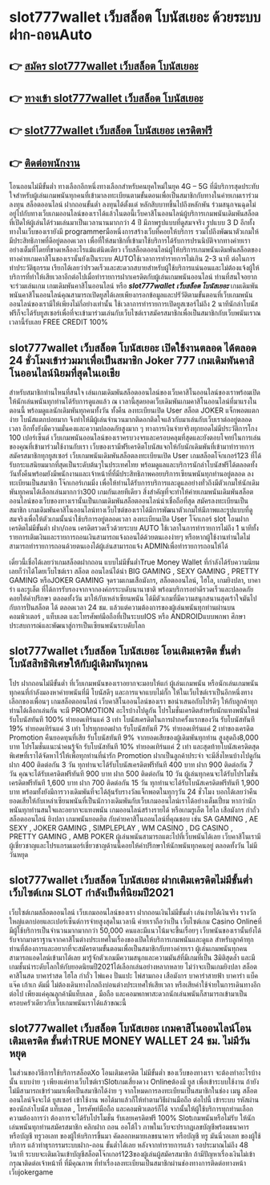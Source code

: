 # slot777wallet เว็บสล็อต โบนัสเยอะ  ด้วยระบบฝาก-ถอนAuto

## 👉 [สมัคร slot777wallet เว็บสล็อต โบนัสเยอะ](https://slot777wallet.com/)
## 👉 [ทางเข้า slot777wallet เว็บสล็อต โบนัสเยอะ](https://slot777wallet.com/)
## 👉 [slot777wallet เว็บสล็อต โบนัสเยอะ เครดิตฟรี](https://slot777wallet.com/)
## 👉 [ติดต่อพนักงาน](https://slot777wallet.com/)


โอนถอนไม่มีขั้นต่ำ  ทางเลือกอีกหนึ่งทางเลือกสำหรับคนยุคใหม่ในยุค 4G – 5G ที่มีบริการสุดประทับใจสำหรับผู้เล่นเกมพนันทุกคนที่เข้ามาลงทะเบียนตามขั้นตอนเพื่อเป็นสมาชิกกับทางในค่ายเกมเราร่วมลงทุน สล็อตออนไลน์ ฝากถอนขั้นต่ำ ลงทุนได้ตั้งแต่ หลักสิบบาทขึ้นไปถึงหลักพัน ร่วมสนุกจนฉุดไม่อยู่ไปกับทางเว็บเกมออนไลน์ของเราได้แล้วในตอนี้เว็บคาสิโนออนไลน์ผู้บริการเกมพนันเดิมพันสล็อตที่เปิดให้ผู้เล่นได้ร่วมเล่นมาเป็นเวลานานมากกว่า 4 ปี มีภาพรูปแบบที่ดูสมจจริง รูปแบบ 3 D
อีกทั้งทางในเว็บของเรายังมี programmerมือหนึ่งการสร้างเว็บที่คอยให้บริการ  รวมไปถึงพัฒนาตัวเกมให้มีประสิทธิภาพที่ดีอยู่ตลอดเวลา เพื่อที่ให้สมาชิกที่เข้ามาใช้บริการได้รับการปรนนิบัติจากทางค่ายเราอย่างเต็มที่โดยที่ขาดเหลืออะไรแม้แต่นิดเดียว เว็บสล็อตออนไลน์ผู้ให้บริการเกมพนันเดิมพันสล็อตของทางค่ายเกมคาสิโนของเรานั้นยังเป็นระบบ AUTOใช้เวลาการทำรายการไม่เกิน 2-3 นาที ต่อในการทำประวัติธุกรรม เรียกได้เลยว่าIรวดเร็วและสะดวกสบายสำหรับผู้ใช้บริการแน่นอนและไม่ต้องแจ้งผู้ให้บริการที่ทำให้เสียเวลาอีกต่อไปเมื่อทำรายการฝากเครดิตกับผู้เล่นเกมพนันออนไลน์
ท่านที่สนใจอยากจะร่วมเล่นเกม เกมเดิมพันคาสิโนออนไลน์ หรือ ***slot777wallet เว็บสล็อต โบนัสเยอะ*** เกมเดิมพันพนันคาสิโนออนไลน์คุณสามารถเปิดยูสได้เลยเพียงกรอกข้อมูลและปรัวัติตามขั้นตอนที่เว็บเกมพนันออนไลน์ของเรามีให้เพียงไม่กี่อย่างเท่านั้น ใช้เวลาการทำรายการเปิดยูสเซอร์ไม่ถึง 2 นาทีนักล่าโบนัสฟรีก็จะได้รับยูสเซอร์เพื่อที่จะเข้ามาร่วมเล่นกับเว็บไซต์เราสมัครสมาชิกเพื่อเป็นสมาชิกกับเว็บพนันเราณ เวลานี้รับเลย FREE CREDIT 100%

## slot777wallet เว็บสล็อต โบนัสเยอะ เปิดใช้งานตลอด ได้ตลอด 24 ชั่วโมงเข้าร่วมมาเพื่อเป็นสมาชิก Joker 777 เกมเดิมพันคาสิโนออนไลน์นิยมที่สุดในเอเชีย

สำหรับสมาชิกท่านไหนที่สนใจ เล่นเกมเดิมพันสล็อตออนไลน์ของเว็บคาสิโนออนไลน์ของเราพร้อมเปิดให้นักเล่นพนันทุกท่านได้รับการดูแลแล้ว ณ เวลานี้สุดยอดเว็บเดิมพันเกมคาสิโนออนไลน์ที่มาแรงในตอนนี้ พร้อมดูแลนักเดิมพันทุกคนทั้งวัน ทั้งคืน ลงทะเบียนเปิด User สล็อต JOKER แจ็กพอตแตกง่าย โบนัสแตกบ่อยมาก จึงทำให้มีผู้เล่นจำนวนมากติดอกติดใจแล้วกับมาเล่นกับเว็บเราต่ออยู่ตลอดเวลา อีกทั้งยังมีความมั่นคงและความปลอดภัยสูงมาก ๆ ทางการเงินจ่ายจริงทุกยอดไม่มีประวัติการโกง 100 เปอร์เซ็นต์ เว็บเกมพนันออนไลน์ของเราครบวงจรและครอบคลุมที่สุดและยังตอบโจทย์ในการเล่นของคุณที่เข้ามาร่วมใช้งานกับเรา
เว็บของเรามีฟรีเครดิตโบนัสแจกให้กับนักเดิมพันที่เข้ามาทำรายการสมัครสมาชิกทุกยูสเซอร์ เว็บเกมพนันเดิมพันสล็อตลงทะเบียนเปิด User เกมสล็อตโจ๊กเกอร์123 ที่ได้รับกระแสนิยมมากที่สุดเป็นระดับต้นๆในประเทศไทย พร้อมดูแลและบริการนักล่าโบนัสฟรีได้ตลอดทั้งวันทั้งคืนพร้อมยังมีพนักงานและเจ้าหน้าที่ที่มีประสิทธิภาพคอยบริการเซียนพนันทุกท่านอยู่ตลอด ลงทะเบียนเป็นสมาชิก โจ๊กเกอร์เกมมิ่ง เพื่อให้ท่านได้รับการบริการและดูแลอย่างทั่วถึงมีตัวเกมให้นักเดิมพันทุกคนได้เลือกเล่นมากกว่า300 เกมกันเลยทีเดียว
สิ่งสำคัญที่จะทำให้ค่ายเกมพนันเดิมพันสล็อตออนไลน์ของเว็บของทางเรานั้นเป็นเกมเดิมพันสล็อตออนไลน์น่าเชื่อถือที่สุด สมัครลงทะเบียนเป็นสมาชิก  เกมเดิมพันคาสิโนออนไลน์ทางเว็บไซต์ของเราได้มีการพัฒนาตัวเกมให้มีภาพและรูปแบบที่ดูสมจริงเพื่อให้ตัวเกมนั้นน่าใช้บริการอยู่ตลอดเวลา ลงทะเบียนเปิด User โจ๊กเกอร์ slot โอนฝากเครดิตไม่มีขั้นต่ำ ฝาก/ถอน เครดิตรวดเร็วด้วยระบบ AUTO ใช้เวลาในการทำรายการไม่ถึง 1 นาทีทั้งรายการเติมเงินและรายการถอนเงินสามารถแจ้งถอนได้ด้วยตนเองง่ายๆ หรือหากผู้ใช้งานท่านใดไม่สามารถทำรายการถอนด้วยตนเองได้ผู้เล่นสามารถแจ้ง ADMINเพื่อทำรายการถอนให้ได้

เดี๋ยวนี้เชื่อได้เลยว่าเกมสล็อตฝากถอน แบบไม่มีขั้นต่ำTrue Money Wallet ที่กำลังได้รับความนิยมเลยก็ว่าได้โดยเว็บไซต์เรา สล็อต ออนไลน์ได้นำ BIG GAMING , SEXY GAMING , PRETTY GAMING หรือJOKER GAMING จุดรวมเกมเสือมังกร, สล็อตออนไลน์, ไฮโล, เกมยิงปลา, บาคาร่า และรูเล็ต ที่ได้การรับรองจากจากองค์กรระบดับนานาชาติ พร้อมบริการอย่าดีรวดเร็วและปลอดภัยคอยให้คำปรึกษา ตลอดทั้งวัน มาให้กับเหล่าเซียนพนัน ได้มีตัวเกมที่มีความสนุกสนานสุดเร้าใจมันไปกับการปั่นสล็อต ได้ ตลอดเวลา 24 ชม. แล้วแต่ความต้องการของผู้เล่นพนันทุกท่านผ่านบนคอมพิวเตอร์ , แท็บเลต และโทรศัพท์มือถือที่เป็นระบบIOS หรือ ANDROIDแบบพกพา ศึกษาประสบการณ์และพัฒนาสู่การเป็นเซียนพนันระบดับโลก

## slot777wallet เว็บสล็อต โบนัสเยอะ โอนเติมเครดิต ขั้นต่ำ โบนัสสิทธิพิเศษให้กับผู้เดิมพันทุกคน

โปร ฝากถอนไม่มีขั้นต่ำ ที่เว็บเกมพนันของเราอยากจะมอบให้แก่  ผู้เล่นเกมพนัน หรือนักเล่นเกมพนันทุกคนที่กำลังมองหาค่ายพนันที่มี โบนัสดีๆ และการแจกแบบไม่กั๊ก ให้ในเว็บไซต์เราเป็นอีกหนึ่งทางเลือกของเพื่อนๆ เกมสล็อตออนไลน์ เว็บคาสิโนออนไลน์ของเรา ขอนำเสนอกับโปรดีๆ ให้กับลูกค้าทุกท่านได้เลือกเล่นกัน จะมี PROMOTION อะไรบ้างไปดูกัน
โปรโมชั่นเครดิตสำหรับนักแทงพนันใหม่ รับโบนัสทันที 100% ทำยอดเทิร์นแค่ 3 เท่า
โบนัสเครดิตในการฝากครั้งแรกของวัน รับโบนัสทันที 19% ทำยอดเทิร์นแค่ 3 เท่า
โปรทุกยอดฝาก รับโบนัสทันที 7% ทำยอดเทิร์นแค่ 2 เท่าของเครดิต
 Promotion คืนยอดทุนที่เสีย รับโบนัสทันที 9% จากยอดเสียของผู้เดิมพันทุกท่าน สูงสุดถึง8,000 บาท
โปรโมชั่นแนะนำคนรู้จัก รับโบนัสทันที 10% ทำยอดเทิร์นแค่ 2 เท่า
และสุดท้ายโบนัสเครดิตสุดพิเศษที่เราได้จัดหาไว้ให้เพื่อทุกท่านที่น่ารัก  Promotion ฝากเป็นลูกค้าประจำ จะมีสิ่งไหนบ้างไปดูกัน
ฝาก 400 ติดต่อกัน 3 วัน ทุกท่านจะได้รับโบนัสเครดิตฟรีทันที 400 บาท
ฝาก 900 ติดต่อกัน 7 วัน คุณจะได้รับเครดิตฟรีทันที 900 บาท
ฝาก 500 ติดต่อกัน 10 วัน ผู้เล่นทุกคนจะได้รับโปรโมชั่นเครดิตฟรีทันที 1,600 บาท
ฝาก 700 ติดต่อกัน 15 วัน ทุกท่านจะได้รับโบนัสเครดิตฟรีทันที 1,900 บาท
พร้อมทั้งยังมีการวางเดิมพันที่จะได้ลุ้นรับรางวัลแจ็กพอตในทุกๆวัน 24 ชั่วโมง บอกได้เลยว่าคืนยอดเสียให้กับเหล่าเซียนพนันที่เป็นนักวางเดิมพันกับเว็บเกมออนไลน์เราได้อย่างเต็มเปี่ยม หากว่านักพนันทุกท่านสนใจและอยากจะแทงพนัน เกมออนไลน์สร้างรายได้ หรือเกมรูเล็ต ไฮโล เสือมังกร กำถั่ว สล็อตออนไลน์ ยิงปลา เกมพนันยอดฮิต กับค่ายคาสิโนออนไลน์ที่คุณชอบ เช่น SA GAMING , AE SEXY , JOKER GAMING , SIMPLEPLAY , WM CASINO , DG CASINO , PRETTY GAMING , AMB POKER  ผู้เล่นพนันสามารถแตะไปที่เว็บพนันได้เลย เว็บคาสิโนเรามีผู้เชี่ยวชาญและโปรแกรมเมอร์เชี่ยวชาญด้านนี้คอยให้คำปรึกษาให้นักพนันทุกคนอยู่ ตลอดทั้งวัน ไม่มีวันหยุด

## slot777wallet เว็บสล็อต โบนัสเยอะ ฝากเติมเครดิตไม่มีขั้นต่ำ  เว็บไซต์เกม SLOT กำลังเป็นที่นิยมปี2021

เว็บไซต์เกมสล็อตออนไลน์ เว็บเกมออนไลน์ของเรา ฝากถอนเงินไม่มีขั้นต่ำ เล่นง่ายได้เงินจริง รางวัลใหญ่แตกบ่อยและเปอร์เซ็นต์การจ่ายสูงสุดในเวลานี ค่ายเราถือว่าเป็น เว็บไซต์เกม  Casino Onlineที่มีผู้ใช้บริการเป็นจำนวนมากมากกว่า 50,000 คนและมีแนวโน้มจะขึ้นเรื่อยๆ เว็บพนันของเรานั้นยังได้รับจากมาตราฐานจากคาสิโนต่างประเทศในเรื่องของเปิดให้บริการเกมพนันและดูแล สำหรับลูกค้าทุกท่านที่ต้องการและอยากที่จะสมัครตามขั้นตอนเพื่อเป็นสมาชิกกับทางค่ายเรา ผู้เล่นเกมพนันทุกคนสามารถแอดไลน์เข้ามาได้เลย
	มารู้จักตัวเกมมีความสนุกและความมันส์ที่มีเกมที่เป็น 3มิติสุดล้ำ และมีเกมชั้นนำระดับโลกให้กับยอดนิยมปี2021ได้เลือกเล่นอย่างหลากหลาย  ไม่ว่าจะเป็นเกมยิงปลา สล็อต คาสิโนสด บาคาร่าสด ไฮโล กำถั่ว ไพ่แคง ปั่นแปะ ไพ่สามกอง เสือมังกร บาคาร่าสายฟ้า บาคาร่า แบ็คแจ๊ค เก้าเก ดัมมี่ ไม่ต้องเดินทางไกลถึงบ่อนต่างประเทศให้เสียเวลา หรือเสียค่าใช้จ่ายในการเดินทางอีกต่อไป เพียงแค่คุณลูกค้ามีแท็บเลต , มือถือ และคอมพกพาสะดวกนักเล่นพนันก็สามารถเข้ามาเป็นครอบครัวเดียวกับเว็บเกมพนันเราได้แล้วขณะนี้

## slot777wallet เว็บสล็อต โบนัสเยอะ เกมคาสิโนออนไลน์โอนเติมเครดิต ขั้นต่ำTRUE MONEY WALLET 24 ชม. ไม่มีวันหยุด

ในส่วนของวิธีการใช้บริการสล็อตXo โอนเติมเครดิต ไม่มีขั้นต่ำ ของเว็บของทางเรา จะต้องทำอะไรบ้างนั้น แบบง่าย ๆ เพียงแค่ทางเว็บไซต์เราSlotเกมเสี่ยงดวง Onlineต้องมี ยูส เพื่อเข้าระบบใช้งาน ถ้ายังไม่มีสามารถเข้าร่วมมาเพื่อเป็นสมาชิกได้ง่าย ๆ จากโหมดการลงทะเบียนเป็นสมาชิกในช่อง เมนู สล็อต ออนไลน์จึงจะได้ ยูสเซอร์ เข้าใช้งาน พอได้มาแล้วก็ให้ทำตามวิธีผ่านมือถือ ต่อไปนี้
เข้าระบบ รหัสผ่าน  ของนักล่าโบนัส แท็บเลต , โทรศัพท์มือถือ และคอมพิวเตอร์ก็ได้
จากนั้นให้ผู้ใช้บริการทุกท่านเลือกความต้องการว่า ต้องการจะได้รับโปรโมชั่น รับเลยเครดิตฟรี 100% Slotเกมพนันหรือไม่รับ
ให้นักเล่นพนันทุกท่านสมัครสมาชิก คลิกฝาก ถอน ออโต้ไว ภาพในเว็บจะปรากฏเลขบัญชีพร้อมธนาคาร หรือบัญชี ทรูวอเลท ของผู้ให้บริการขึ้นมา
คัดลอกหมายเลขธนาคาร หรือบัญชี  ทรู มันนี่วอเลท ของผู้ใช้บริการ แล้วทำธุรกรรมระบบฝาก-ถอน ขั้นต่ำได้เลย
หลังจากทำรายการแล้ว รอประมาณไม่ถึง 48 วินาที ระบบจะเติมเงินเข้าบัญชีสล็อตโจ๊กเกอร์123ของผู้เล่นผู้สมัครสมาชิก
ถ้ามีปัญหาเรื่องเงินไม่เข้า กรุณาติดต่อเจ้าหน้าที่ ที่มีคุณภาพ ที่ทำเรื่องลงทะเบียนเป็นสมาชิกผ่านช่องทางการติดต่อทางหน้าเว็บjokergame


